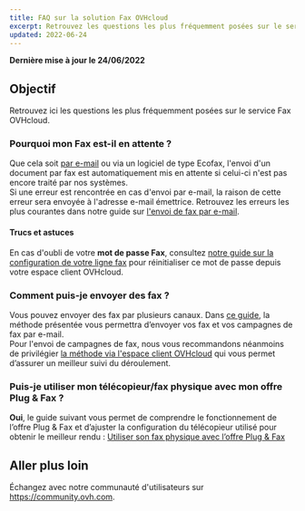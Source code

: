 ```yaml
---
title: FAQ sur la solution Fax OVHcloud
excerpt: Retrouvez les questions les plus fréquemment posées sur le service Fax OVHcloud
updated: 2022-06-24
---
```


**Dernière mise à jour le 24/06/2022** 

## Objectif

Retrouvez ici les questions les plus fréquemment posées sur le service Fax OVHcloud.

### Pourquoi mon Fax est-il en attente ? 

Que cela soit [par e-mail](/pages/web_cloud/email_and_collaborative_solutions/internet/phone_and_fax/fax/envoyer_des_fax_et_creer_des_campagnes_par_e_mail) ou via un logiciel de type Ecofax, l'envoi d'un document par fax est automatiquement mis en attente si celui-ci n'est pas encore traité par nos systèmes.<br>
Si une erreur est rencontrée en cas d'envoi par e-mail, la raison de cette erreur sera envoyée à l'adresse e-mail émettrice. Retrouvez les erreurs les plus courantes dans notre guide sur [l'envoi de fax par e-mail](/pages/web_cloud/email_and_collaborative_solutions/internet/phone_and_fax/fax/envoyer_des_fax_et_creer_des_campagnes_par_e_mail#errors).

#### Trucs et astuces

En cas d'oubli de votre **mot de passe Fax**, consultez [notre guide sur la configuration de votre ligne fax](/pages/web_cloud/email_and_collaborative_solutions/internet/phone_and_fax/fax/configuration_fax_espace_client) pour réinitialiser ce mot de passe depuis votre espace client OVHcloud.

### Comment puis-je envoyer des fax ?

Vous pouvez envoyer des fax par plusieurs canaux. Dans [ce guide](/pages/web_cloud/email_and_collaborative_solutions/internet/phone_and_fax/fax/envoyer_des_fax_et_creer_des_campagnes_par_e_mail), la méthode présentée vous permettra d’envoyer vos fax et vos campagnes de fax par e-mail.<br>
Pour l'envoi de campagnes de fax, nous vous recommandons néanmoins de privilégier [la méthode via l'espace client OVHcloud](/pages/web_cloud/email_and_collaborative_solutions/internet/phone_and_fax/fax/envoyer_une_campagne_de_fax_via_le_manager) qui vous permet d’assurer un meilleur suivi du déroulement. 

### Puis-je utiliser mon télécopieur/fax physique avec mon offre Plug & Fax ?

**Oui**, le guide suivant vous permet de comprendre le fonctionnement de l’offre Plug & Fax et d’ajuster la configuration du télécopieur utilisé pour obtenir le meilleur rendu : [Utiliser son fax physique avec l’offre Plug & Fax](/pages/web_cloud/email_and_collaborative_solutions/internet/phone_and_fax/fax/utiliser_son_fax_physique_avec_l_offre_plug_and_fax)

## Aller plus loin

Échangez avec notre communauté d'utilisateurs sur <https://community.ovh.com>.